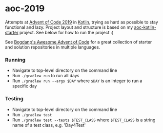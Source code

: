 # aoc-2019

Attempts at [Advent of Code 2019](https://adventofcode.com/2019) in [Kotlin](https://kotlinlang.org/), trying as hard as possible to stay functional and lazy. Project layout and structure is based on my [aoc-kotlin-starter](https://github.com/hughjdavey/aoc-kotlin-starter) project. See below for how to run the project :)

See [Bogdanp's Awesome Advent of Code](https://github.com/Bogdanp/awesome-advent-of-code) for a great collection of starter and solution repositories in multiple languages.

### Running

* Navigate to top-level directory on the command line
* Run `./gradlew run` to run all days
* Run `./gradlew run --args $DAY` where `$DAY` is an integer to run a specific day

### Testing

* Navigate to top-level directory on the command line
* Run `./gradlew test`
* Run `./gradlew test --tests $TEST_CLASS` where `$TEST_CLASS` is a string name of a test class, e.g. 'Day4Test'
